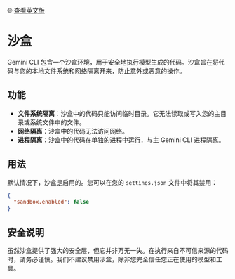 🌐 [查看英文版](../../../docs/sandbox.md)

# 沙盒

Gemini CLI 包含一个沙盒环境，用于安全地执行模型生成的代码。沙盒旨在将代码与您的本地文件系统和网络隔离开来，防止意外或恶意的操作。

## 功能

-   **文件系统隔离**：沙盒中的代码只能访问临时目录。它无法读取或写入您的主目录或系统文件中的文件。
-   **网络隔离**：沙盒中的代码无法访问网络。
-   **进程隔离**：沙盒中的代码在单独的进程中运行，与主 Gemini CLI 进程隔离。

## 用法

默认情况下，沙盒是启用的。您可以在您的 `settings.json` 文件中将其禁用：

```json
{
  "sandbox.enabled": false
}
```

## 安全说明

虽然沙盒提供了强大的安全层，但它并非万无一失。在执行来自不可信来源的代码时，请务必谨慎。我们不建议禁用沙盒，除非您完全信任您正在使用的模型和工具。